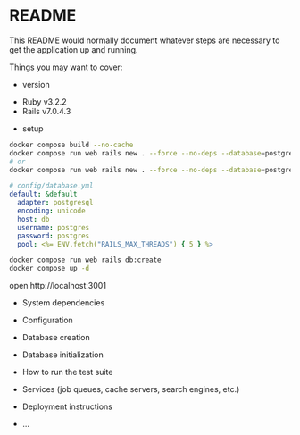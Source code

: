 # README

This README would normally document whatever steps are necessary to get the
application up and running.

Things you may want to cover:

* version

- Ruby v3.2.2
- Rails v7.0.4.3

* setup

```bash
docker compose build --no-cache
docker compose run web rails new . --force --no-deps --database=postgresql
# or
docker compose run web rails new . --force --no-deps --database=postgresql --api
```

```yml
# config/database.yml
default: &default
  adapter: postgresql
  encoding: unicode
  host: db
  username: postgres
  password: postgres
  pool: <%= ENV.fetch("RAILS_MAX_THREADS") { 5 } %>
```

```bash
docker compose run web rails db:create
docker compose up -d
```

open http://localhost:3001

* System dependencies

* Configuration

* Database creation

* Database initialization

* How to run the test suite

* Services (job queues, cache servers, search engines, etc.)

* Deployment instructions

* ...
